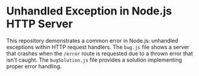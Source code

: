 # Unhandled Exception in Node.js HTTP Server

This repository demonstrates a common error in Node.js: unhandled exceptions within HTTP request handlers.  The `bug.js` file shows a server that crashes when the `/error` route is requested due to a thrown error that isn't caught. The `bugSolution.js` file provides a solution implementing proper error handling.